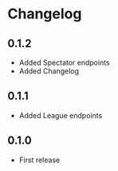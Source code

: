 # Changelog

## 0.1.2

* Added Spectator endpoints
* Added Changelog

## 0.1.1

* Added League endpoints

## 0.1.0

* First release
